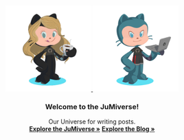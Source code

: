 <p align="center">
  <a href="https://getbootstrap.com/">
    <img src="JuMiverse.PNG" alt="JuMiverse logo" width="200" height="200">
    <img src="JuMJ.PNG" alt="JuMiverse logo" width="200" height="200">
  </a>
</p>

<h3 align="center">Welcome to the JuMiverse!</h3>

<p align="center">
  Our Universe for writing posts.
  <br>
  <a href="https://mariaseltmann.github.io/"><strong>Explore the JuMiverse »</strong></a>
  <a href="https://mariaseltmann.github.io/blog/blog.html"><strong>Explore the Blog »</strong></a>
  <br>
</p>
